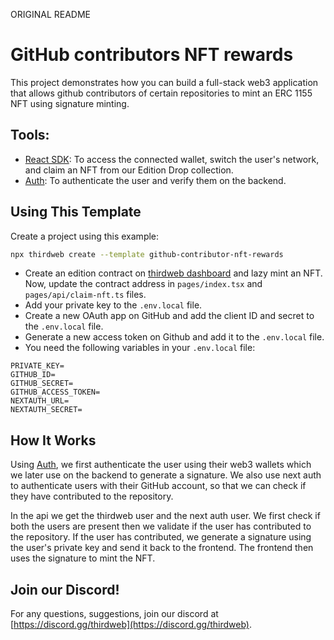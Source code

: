 
ORIGINAL README



# GitHub contributors NFT rewards

This project demonstrates how you can build a full-stack web3 application that allows github contributors of certain repositories to mint an ERC 1155 NFT using signature minting.

## Tools:

- [React SDK](https://docs.thirdweb.com/react): To access the connected wallet, switch the user's network, and claim an NFT from our Edition Drop collection.
- [Auth](https://portal.thirdweb.com/auth): To authenticate the user and verify them on the backend.

## Using This Template

Create a project using this example:

```bash
npx thirdweb create --template github-contributor-nft-rewards
```

- Create an edition contract on [thirdweb dashboard](https://thirdweb.com/dashboard) and lazy mint an NFT. Now, update the contract address in `pages/index.tsx` and `pages/api/claim-nft.ts` files.
- Add your private key to the `.env.local` file.
- Create a new OAuth app on GitHub and add the client ID and secret to the `.env.local` file.
- Generate a new access token on Github and add it to the `.env.local` file.
- You need the following variables in your `.env.local` file:

```
PRIVATE_KEY=
GITHUB_ID=
GITHUB_SECRET=
GITHUB_ACCESS_TOKEN=
NEXTAUTH_URL=
NEXTAUTH_SECRET=
```

## How It Works

Using [Auth](https://portal.thirdweb.com/auth), we first authenticate the user using their web3 wallets which we later use on the backend to generate a signature. We also use next auth to authenticate users with their GitHub account, so that we can check if they have contributed to the repository.

In the api we get the thirdweb user and the next auth user. We first check if both the users are present then we validate if the user has contributed to the repository. If the user has contributed, we generate a signature using the user's private key and send it back to the frontend. The frontend then uses the signature to mint the NFT.

## Join our Discord!

For any questions, suggestions, join our discord at [https://discord.gg/thirdweb](https://discord.gg/thirdweb).
